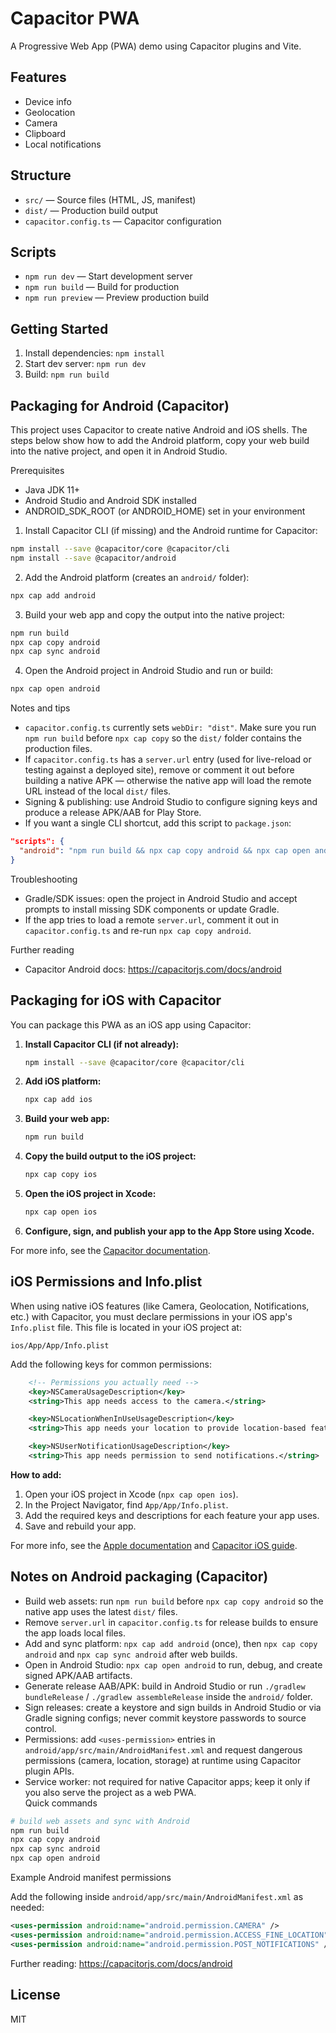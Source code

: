# Capacitor PWA

A Progressive Web App (PWA) demo using Capacitor plugins and Vite.

## Features

- Device info
- Geolocation
- Camera
- Clipboard
- Local notifications

## Structure

- `src/` — Source files (HTML, JS, manifest)
- `dist/` — Production build output
- `capacitor.config.ts` — Capacitor configuration

## Scripts

- `npm run dev` — Start development server
- `npm run build` — Build for production
- `npm run preview` — Preview production build

## Getting Started

1. Install dependencies: `npm install`
2. Start dev server: `npm run dev`
3. Build: `npm run build`

## Packaging for Android (Capacitor)

This project uses Capacitor to create native Android and iOS shells. The steps below show how to add the Android platform, copy your web build into the native project, and open it in Android Studio.

Prerequisites

- Java JDK 11+
- Android Studio and Android SDK installed
- ANDROID_SDK_ROOT (or ANDROID_HOME) set in your environment

1. Install Capacitor CLI (if missing) and the Android runtime for Capacitor:

```bash
npm install --save @capacitor/core @capacitor/cli
npm install --save @capacitor/android
```

2. Add the Android platform (creates an `android/` folder):

```bash
npx cap add android
```

3. Build your web app and copy the output into the native project:

```bash
npm run build
npx cap copy android
npx cap sync android
```

4. Open the Android project in Android Studio and run or build:

```bash
npx cap open android
```

Notes and tips

- `capacitor.config.ts` currently sets `webDir: "dist"`. Make sure you run `npm run build` before `npx cap copy` so the `dist/` folder contains the production files.
- If `capacitor.config.ts` has a `server.url` entry (used for live-reload or testing against a deployed site), remove or comment it out before building a native APK — otherwise the native app will load the remote URL instead of the local `dist/` files.
- Signing & publishing: use Android Studio to configure signing keys and produce a release APK/AAB for Play Store.
- If you want a single CLI shortcut, add this script to `package.json`:

```json
"scripts": {
  "android": "npm run build && npx cap copy android && npx cap open android"
}
```

Troubleshooting

- Gradle/SDK issues: open the project in Android Studio and accept prompts to install missing SDK components or update Gradle.
- If the app tries to load a remote `server.url`, comment it out in `capacitor.config.ts` and re-run `npx cap copy android`.

Further reading

- Capacitor Android docs: https://capacitorjs.com/docs/android

## Packaging for iOS with Capacitor

You can package this PWA as an iOS app using Capacitor:

1. **Install Capacitor CLI (if not already):**
   ```sh
   npm install --save @capacitor/core @capacitor/cli
   ```
2. **Add iOS platform:**
   ```sh
   npx cap add ios
   ```
3. **Build your web app:**
   ```sh
   npm run build
   ```
4. **Copy the build output to the iOS project:**
   ```sh
   npx cap copy ios
   ```
5. **Open the iOS project in Xcode:**
   ```sh
   npx cap open ios
   ```
6. **Configure, sign, and publish your app to the App Store using Xcode.**

For more info, see the [Capacitor documentation](https://capacitorjs.com/docs/getting-started).

## iOS Permissions and Info.plist

When using native iOS features (like Camera, Geolocation, Notifications, etc.) with Capacitor, you must declare permissions in your iOS app's `Info.plist` file. This file is located in your iOS project at:

```
ios/App/App/Info.plist
```

Add the following keys for common permissions:

```xml
	<!-- Permissions you actually need -->
	<key>NSCameraUsageDescription</key>
	<string>This app needs access to the camera.</string>

	<key>NSLocationWhenInUseUsageDescription</key>
	<string>This app needs your location to provide location-based features.</string>

	<key>NSUserNotificationUsageDescription</key>
	<string>This app needs permission to send notifications.</string>
```

**How to add:**

1. Open your iOS project in Xcode (`npx cap open ios`).
2. In the Project Navigator, find `App/App/Info.plist`.
3. Add the required keys and descriptions for each feature your app uses.
4. Save and rebuild your app.

For more info, see the [Apple documentation](https://developer.apple.com/documentation/bundleresources/information_property_list) and [Capacitor iOS guide](https://capacitorjs.com/docs/v5/ios).

## Notes on Android packaging (Capacitor)

- Build web assets: run `npm run build` before `npx cap copy android` so the native app uses the latest `dist/` files.
- Remove `server.url` in `capacitor.config.ts` for release builds to ensure the app loads local files.
- Add and sync platform: `npx cap add android` (once), then `npx cap copy android` and `npx cap sync android` after web builds.
- Open in Android Studio: `npx cap open android` to run, debug, and create signed APK/AAB artifacts.
- Generate release AAB/APK: build in Android Studio or run `./gradlew bundleRelease` / `./gradlew assembleRelease` inside the `android/` folder.
- Sign releases: create a keystore and sign builds in Android Studio or via Gradle signing configs; never commit keystore passwords to source control.
- Permissions: add `<uses-permission>` entries in `android/app/src/main/AndroidManifest.xml` and request dangerous permissions (camera, location, storage) at runtime using Capacitor plugin APIs.
- Service worker: not required for native Capacitor apps; keep it only if you also serve the project as a web PWA.
  \
  Quick commands

```bash
# build web assets and sync with Android
npm run build
npx cap copy android
npx cap sync android
npx cap open android
```

Example Android manifest permissions

Add the following inside `android/app/src/main/AndroidManifest.xml` as needed:

```xml
<uses-permission android:name="android.permission.CAMERA" />
<uses-permission android:name="android.permission.ACCESS_FINE_LOCATION" />
<uses-permission android:name="android.permission.POST_NOTIFICATIONS" />
```

Further reading: https://capacitorjs.com/docs/android

## License

MIT
